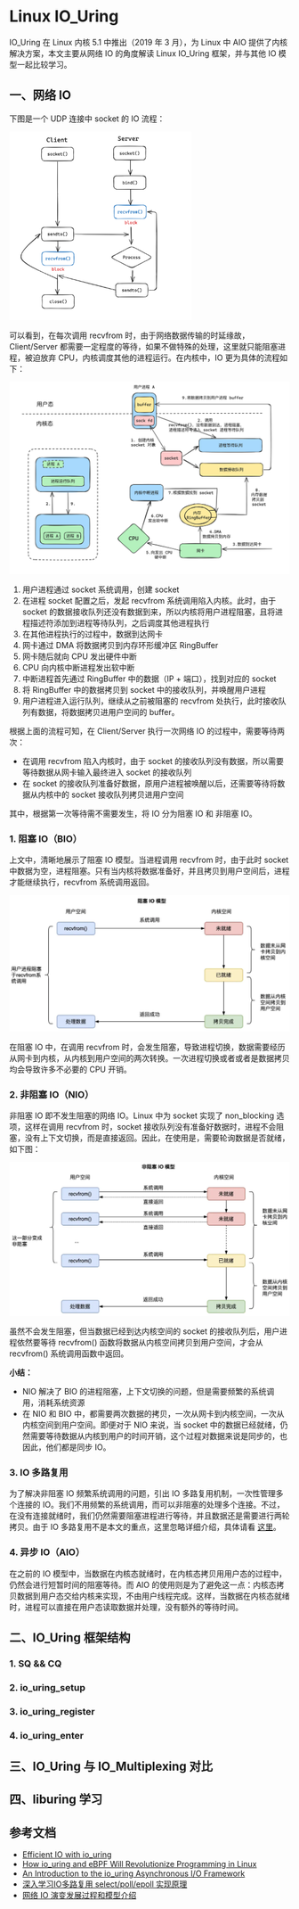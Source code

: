 # Linux IO_Uring 

IO_Uring 在 Linux 内核 5.1 中推出（2019 年 3 月），为 Linux 中 AIO 提供了内核解决方案，本文主要从网络 IO 的角度解读 Linux  IO_Uring 框架，并与其他 IO 模型一起比较学习。

## 一、网络 IO

下图是一个 UDP 连接中 socket 的 IO 流程：

<img src="https://raw.githubusercontent.com/charming-c/image-host/master/img/image-20241013163621280.png" alt="image-20241013163621280" style="zoom: 33%;" />

可以看到，在每次调用 recvfrom 时，由于网络数据传输的时延缘故，Client/Server 都需要一定程度的等待，如果不做特殊的处理，这里就只能阻塞进程，被迫放弃 CPU，内核调度其他的进程运行。在内核中，IO 更为具体的流程如下：

<img src="https://raw.githubusercontent.com/charming-c/image-host/master/img/image-20241013173929488.png" alt="image-20241013173929488" style="zoom:67%;" />

1. 用户进程通过 socket 系统调用，创建 socket
2. 在进程 socket 配置之后，发起 recvfrom 系统调用陷入内核。此时，由于 socket 的数据接收队列还没有数据到来，所以内核将用户进程阻塞，且将进程描述符添加到进程等待队列，之后调度其他进程执行
3. 在其他进程执行的过程中，数据到达网卡
4. 网卡通过 DMA 将数据拷贝到内存环形缓冲区 RingBuffer
5. 网卡随后就向 CPU 发出硬件中断
6. CPU 向内核中断进程发出软中断
7. 中断进程首先通过 RingBuffer 中的数据（IP + 端口），找到对应的 socket
8. 将 RingBuffer 中的数据拷贝到 socket 中的接收队列，并唤醒用户进程
9. 用户进程进入运行队列，继续从之前被阻塞的 recvfrom 处执行，此时接收队列有数据，将数据拷贝进用户空间的 buffer。

根据上面的流程可知，在 Client/Server 执行一次网络 IO 的过程中，需要等待两次：

- 在调用 recvfrom 陷入内核时，由于 socket 的接收队列没有数据，所以需要等待数据从网卡输入最终进入 socket 的接收队列
- 在 socket 的接收队列准备好数据，原用户进程被唤醒以后，还需要等待将数据从内核中的 socket 接收队列拷贝进用户空间

其中，根据第一次等待需不需要发生，将 IO 分为阻塞 IO 和 非阻塞 IO。

### 1. 阻塞 IO（BIO）

上文中，清晰地展示了阻塞 IO 模型。当进程调用 recvfrom 时，由于此时 socket 中数据为空，进程阻塞。只有当内核将数据准备好，并且拷贝到用户空间后，进程才能继续执行，recvfrom 系统调用返回。

![图片](https://raw.githubusercontent.com/charming-c/image-host/master/img/640)

在阻塞 IO 中，在调用 recvfrom 时，会发生阻塞，导致进程切换，数据需要经历从网卡到内核，从内核到用户空间的两次转换。一次进程切换或者或者是数据拷贝均会导致许多不必要的 CPU 开销。

### 2. 非阻塞 IO（NIO）

非阻塞 IO 即不发生阻塞的网络 IO。Linux 中为 socket 实现了 non_blocking 选项，这样在调用 recvfrom 时，socket 接收队列没有准备好数据时，进程不会阻塞，没有上下文切换，而是直接返回。因此，在使用是，需要轮询数据是否就绪，如下图：

![图片](https://raw.githubusercontent.com/charming-c/image-host/master/img/640-20241013183939246)

虽然不会发生阻塞，但当数据已经到达内核空间的 socket 的接收队列后，用户进程依然要等待 recvfrom() 函数将数据从内核空间拷贝到用户空间，才会从 recvfrom() 系统调用函数中返回。

**小结：**

- NIO 解决了 BIO 的进程阻塞，上下文切换的问题，但是需要频繁的系统调用，消耗系统资源
- 在 NIO 和 BIO 中，都需要两次数据的拷贝，一次从网卡到内核空间，一次从内核空间到用户空间。即便对于 NIO 来说，当 socket 中的数据已经就绪，仍然需要等待数据从内核到用户的时间开销，这个过程对数据来说是同步的，也因此，他们都是同步 IO。

### 3. IO 多路复用

为了解决非阻塞 IO 频繁系统调用的问题，引出 IO 多路复用机制，一次性管理多个连接的 IO。我们不用频繁的系统调用，而可以非阻塞的处理多个连接。不过，在没有连接就绪时，我们仍然需要阻塞进程进行等待，并且数据还是需要进行两轮拷贝。由于 IO 多路复用不是本文的重点，这里忽略详细介绍，具体请看 [这里](https://mp.weixin.qq.com/s/5xj42JPKG8o5T7hjXIKywg)。

### 4. 异步 IO（AIO）

在之前的 IO 模型中，当数据在内核态就绪时，在内核态拷贝用用户态的过程中，仍然会进行短暂时间的阻塞等待。而 AIO 的使用则是为了避免这一点：内核态拷贝数据到用户态交给内核来实现，不由用户线程完成。这样，当数据在内核态就绪时，进程可以直接在用户态读取数据并处理，没有额外的等待时间。

## 二、IO_Uring 框架结构

### 1. SQ && CQ

### 2. io_uring_setup

### 3. io_uring_register

### 4. io_uring_enter

## 三、IO_Uring 与 IO_Multiplexing 对比

## 四、liburing 学习

## 参考文档

- [Efficient IO with io_uring](https://kernel.dk/io_uring.pdf)
- [How io_uring and eBPF Will Revolutionize Programming in Linux](https://thenewstack.io/how-io_uring-and-ebpf-will-revolutionize-programming-in-linux/)
- [An Introduction to the io_uring Asynchronous I/O Framework](https://medium.com/oracledevs/an-introduction-to-the-io-uring-asynchronous-i-o-framework-fad002d7dfc1)
- [深入学习IO多路复用 select/poll/epoll 实现原理](https://mp.weixin.qq.com/s/5xj42JPKG8o5T7hjXIKywg)
- [网络 IO 演变发展过程和模型介绍](https://mp.weixin.qq.com/s/EDzFOo3gcivOe_RgipkTkQ)

